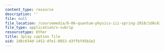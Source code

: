 ```yaml
---
content_type: resource
description: ''
file: null
file_location: /coursemedia/8-06-quantum-physics-iii-spring-2018/1d6c634d1452dfe10853d3ffbf45b1e2_Uux0VkKaoxY.srt
file_type: application/x-subrip
resourcetype: Other
title: 3play caption file
uid: 1d6c634d-1452-dfe1-0853-d3ffbf45b1e2
---
```

